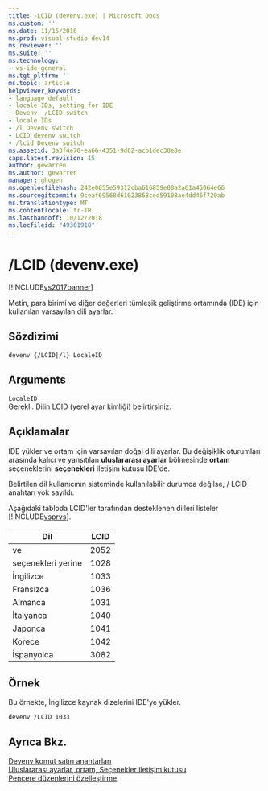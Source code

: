```yaml
---
title: -LCID (devenv.exe) | Microsoft Docs
ms.custom: ''
ms.date: 11/15/2016
ms.prod: visual-studio-dev14
ms.reviewer: ''
ms.suite: ''
ms.technology:
- vs-ide-general
ms.tgt_pltfrm: ''
ms.topic: article
helpviewer_keywords:
- language default
- locale IDs, setting for IDE
- Devenv, /LCID switch
- locale IDs
- /l Devenv switch
- LCID devenv switch
- /lcid Devenv switch
ms.assetid: 3a3f4e70-ea66-4351-9d62-acb1dec30e8e
caps.latest.revision: 15
author: gewarren
ms.author: gewarren
manager: ghogen
ms.openlocfilehash: 242e0055e59312cba616859e08a2a61a45064e66
ms.sourcegitcommit: 9ceaf69568d61023868ced59108ae4dd46f720ab
ms.translationtype: MT
ms.contentlocale: tr-TR
ms.lasthandoff: 10/12/2018
ms.locfileid: "49301918"
---
```

# <a name="lcid-devenvexe"></a>/LCID (devenv.exe)
[!INCLUDE[vs2017banner](../../includes/vs2017banner.md)]

  
Metin, para birimi ve diğer değerleri tümleşik geliştirme ortamında (IDE) için kullanılan varsayılan dili ayarlar.  
  
## <a name="syntax"></a>Sözdizimi  
  
```  
devenv {/LCID|/l} LocaleID  
```  
  
## <a name="arguments"></a>Arguments  
 `LocaleID`  
 Gerekli. Dilin LCID (yerel ayar kimliği) belirtirsiniz.  
  
## <a name="remarks"></a>Açıklamalar  
 IDE yükler ve ortam için varsayılan doğal dili ayarlar. Bu değişiklik oturumları arasında kalıcı ve yansıtılan **uluslararası ayarlar** bölmesinde **ortam** seçeneklerini **seçenekleri** iletişim kutusu IDE'de.  
  
 Belirtilen dil kullanıcının sisteminde kullanılabilir durumda değilse, / LCID anahtarı yok sayıldı.  
  
 Aşağıdaki tabloda LCID'ler tarafından desteklenen dilleri listeler [!INCLUDE[vsprvs](../../includes/vsprvs-md.md)].  
  
|Dil|LCID|  
|--------------|----------|  
|ve|2052|  
|seçenekleri yerine|1028|  
|İngilizce|1033|  
|Fransızca|1036|  
|Almanca|1031|  
|İtalyanca|1040|  
|Japonca|1041|  
|Korece|1042|  
|İspanyolca|3082|  
  
## <a name="example"></a>Örnek  
 Bu örnekte, İngilizce kaynak dizelerini IDE'ye yükler.  
  
```  
devenv /LCID 1033  
```  
  
## <a name="see-also"></a>Ayrıca Bkz.  
 [Devenv komut satırı anahtarları](../../ide/reference/devenv-command-line-switches.md)   
 [Uluslararası ayarlar, ortam, Seçenekler iletişim kutusu](../../ide/reference/international-settings-environment-options-dialog-box.md)   
 [Pencere düzenlerini özelleştirme](../../ide/customizing-window-layouts-in-visual-studio.md)



